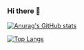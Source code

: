 ### Hi there 👋

[![Anurag's GitHub stats](https://github-readme-stats.vercel.app/api?username=sxxk2)](https://github.com/anuraghazra/github-readme-stats)

[![Top Langs](https://github-readme-stats.vercel.app/api/top-langs/?username=sxxk2&layout=compact&theme=github_dark&langs_count=5)](https://github.com/anuraghazra/github-readme-stats)

<!--
**sxxk2/sxxk2** is a ✨ _special_ ✨ repository because its `README.md` (this file) appears on your GitHub profile.



Here are some ideas to get you started:

- 🔭 I’m currently working on ...
- 🌱 I’m currently learning ...
- 👯 I’m looking to collaborate on ...
- 🤔 I’m looking for help with ...
- 💬 Ask me about ...
- 📫 How to reach me: ...
- 😄 Pronouns: ...
- ⚡ Fun fact: ...
-->
